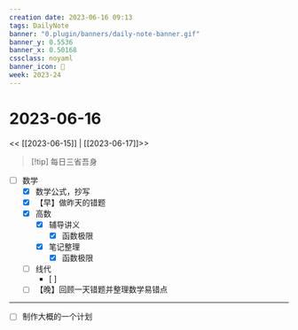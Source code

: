 ```yaml
---
creation date: 2023-06-16 09:13
tags: DailyNote
banner: "0.plugin/banners/daily-note-banner.gif"
banner_y: 0.5536
banner_x: 0.50168
cssclass: noyaml
banner_icon: 💌
week: 2023-24
---
```


# 2023-06-16

<< [[2023-06-15]] | [[2023-06-17]]>>


> [!tip] 每日三省吾身
> 


- [ ] 数学
	- [x] 数学公式，抄写
	- [x] 【早】做昨天的错题
	- [x] 高数
		- [x] 辅导讲义
			- [x] 函数极限
		- [x] 笔记整理
			- [x] 函数极限
	- [ ] 线代
		- [ ] 
	- [ ] 【晚】回顾一天错题并整理数学易错点

---

- [ ] 制作大概的一个计划
